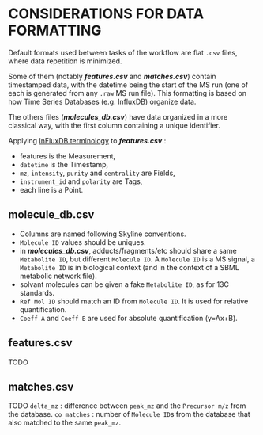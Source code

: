 # CONSIDERATIONS FOR DATA FORMATTING

Default formats used between tasks of the workflow are flat `.csv` files, where data repetition is minimized.

Some of them (notably ***features.csv*** and ***matches.csv***) contain timestamped data, with the datetime being the start of the MS run (one of each is generated from any `.raw` MS run file).
This formatting is based on how Time Series Databases (e.g. InfluxDB) organize data.

The others files (***molecules_db.csv***) have data organized in a more classical way, with the first column containing a unique identifier.

Applying [InFluxDB terminology](https://docs.influxdata.com/influxdb/v2/reference/key-concepts/data-elements/#sample-data) to ***features.csv*** :
- features is the Measurement,
- `datetime` is the Timestamp,
- `mz`, `intensity`, `purity` and `centrality` are Fields,
- `instrument_id` and `polarity` are Tags,
- each line is a Point.




## molecule_db.csv
- Columns are named following Skyline conventions.
- `Molecule ID` values should be uniques.
- in ***molecules_db.csv***, adducts/fragments/etc should share a same `Metabolite ID`, but different `Molecule ID`. A `Molecule ID` is a MS signal, a `Metabolite ID` is in biological context (and in the context of a SBML metabolic network file).
- solvant molecules can be given a fake `Metabolite ID`, as for 13C standards.
- `Ref Mol ID` should match an ID from `Molecule ID`. It is used for relative quantification.
- `Coeff A` and `Coeff B` are used for absolute quantification (y=Ax+B).

## features.csv

TODO

## matches.csv

TODO
`delta_mz` : difference between `peak_mz` and the `Precursor m/z` from the database.
`co_matches` : number of `Molecule ID`s from the database that also matched to the same `peak_mz`.
